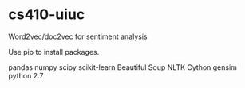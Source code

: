 # cs410-uiuc

Word2vec/doc2vec for sentiment analysis

Use pip to install packages.

pandas
numpy
scipy
scikit-learn 
Beautiful Soup
NLTK
Cython
gensim
python 2.7

